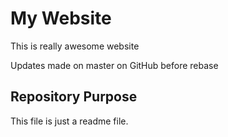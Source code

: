 # My Website

This is really awesome website

Updates made on master on GitHub before rebase


## Repository Purpose

This file is just a readme file.
